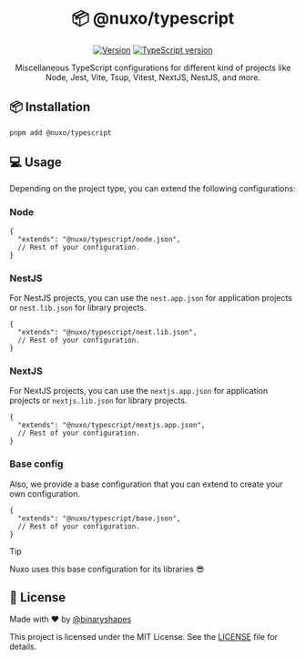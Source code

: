 <h1 align="center">
  <b>📦 @nuxo/typescript</b>
</h1>

<p align="center">
    <a href="https://github.com/binaryshapes/unokit"><img src="https://shields.io/badge/version-1.0.0-brightgreen.svg" alt="Version" /></a>
    <a href="https://www.typescriptlang.org/"><img src="https://img.shields.io/badge/TypeScript-^5.8.2-blue.svg" alt="TypeScript version" /></a>
</p>

<p align="center">
   Miscellaneous TypeScript configurations for different kind of projects like Node, Jest, Vite, Tsup, Vitest, NextJS, NestJS, and more.
</p>

## 📦 Installation

```bash
pnpm add @nuxo/typescript
```

## 💻 Usage

Depending on the project type, you can extend the following configurations:

### Node

```jsonc
{
  "extends": "@nuxo/typescript/node.json",
  // Rest of your configuration.
}
```

### NestJS

For NestJS projects, you can use the `nest.app.json` for application projects or `nest.lib.json` for library projects.

```jsonc
{
  "extends": "@nuxo/typescript/nest.lib.json",
  // Rest of your configuration.
}
```

### NextJS

For NextJS projects, you can use the `nextjs.app.json` for application projects or `nextjs.lib.json` for library projects.

```jsonc
{
  "extends": "@nuxo/typescript/nextjs.app.json",
  // Rest of your configuration.
}
```

### Base config

Also, we provide a base configuration that you can extend to create your own configuration.

```jsonc
{
  "extends": "@nuxo/typescript/base.json",
  // Rest of your configuration.
}
```

> [!TIP]
> Nuxo uses this base configuration for its libraries 😎

## 📄 License

Made with ❤️ by [@binaryshapes](https://github.com/binaryshapes)

This project is licensed under the MIT License. See the [LICENSE](LICENSE) file for details.
